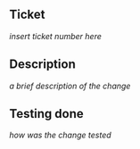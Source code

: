 ## Ticket
*insert ticket number here*

## Description
*a brief description of the change*

## Testing done
*how was the change tested*
